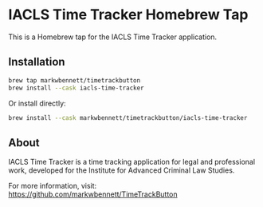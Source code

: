 # IACLS Time Tracker Homebrew Tap

This is a Homebrew tap for the IACLS Time Tracker application.

## Installation

```bash
brew tap markwbennett/timetrackbutton
brew install --cask iacls-time-tracker
```

Or install directly:

```bash
brew install --cask markwbennett/timetrackbutton/iacls-time-tracker
```

## About

IACLS Time Tracker is a time tracking application for legal and professional work, developed for the Institute for Advanced Criminal Law Studies.

For more information, visit: https://github.com/markwbennett/TimeTrackButton
